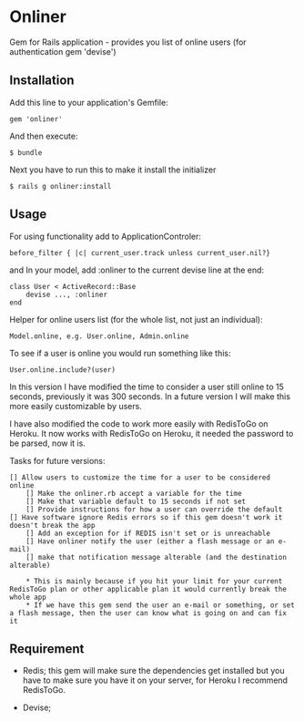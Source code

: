 # Onliner


Gem for Rails application - provides you list of online users (for authentication gem 'devise')

## Installation

Add this line to your application's Gemfile:

    gem 'onliner'

And then execute:

    $ bundle

Next you have to run this to make it install the initializer

    $ rails g onliner:install 

## Usage

For using functionality add to ApplicationControler:

	before_filter { |c| current_user.track unless current_user.nil?}

and In your model, add :onliner to the current devise line at the end:

	class User < ActiveRecord::Base
		devise ..., :onliner
	end

Helper for online users list (for the whole list, not just an individual):

	Model.online, e.g. User.online, Admin.online

To see if a user is online you would run something like this:

	User.online.include?(user)

In this version I have modified the time to consider a user still online to 
15 seconds, previously it was 300 seconds.  In a future version I will make
this more easily customizable by users.

I have also modified the code to work more easily with RedisToGo on Heroku.
It now works with RedisToGo on Heroku, it needed the password to be parsed,
now it is.

Tasks for future versions:

	[] Allow users to customize the time for a user to be considered online
		[] Make the onliner.rb accept a variable for the time
		[] Make that variable default to 15 seconds if not set
		[] Provide instructions for how a user can override the default
	[] Have software ignore Redis errors so if this gem doesn't work it doesn't break the app
		[] Add an exception for if REDIS isn't set or is unreachable
		[] Have onliner notify the user (either a flash message or an e-mail)
		[] make that notification message alterable (and the destination alterable)
		
		* This is mainly because if you hit your limit for your current RedisToGo plan or other applicable plan it would currently break the whole app
		* If we have this gem send the user an e-mail or something, or set a flash message, then the user can know what is going on and can fix it

## Requirement

  * Redis; this gem will make sure the dependencies get installed but you have 
  	to make sure you have it on your server, for Heroku I recommend RedisToGo.
  
  * Devise;
